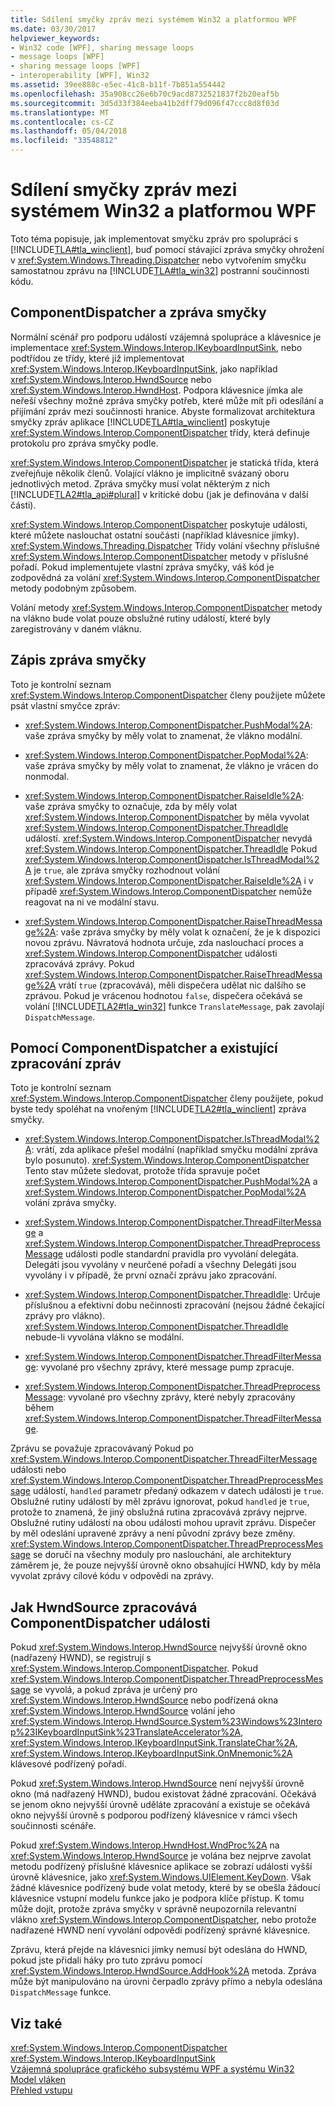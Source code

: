 ```yaml
---
title: Sdílení smyčky zpráv mezi systémem Win32 a platformou WPF
ms.date: 03/30/2017
helpviewer_keywords:
- Win32 code [WPF], sharing message loops
- message loops [WPF]
- sharing message loops [WPF]
- interoperability [WPF], Win32
ms.assetid: 39ee888c-e5ec-41c8-b11f-7b851a554442
ms.openlocfilehash: 35a908cc26e6b70c9acd8732521837f2b20eaf5b
ms.sourcegitcommit: 3d5d33f384eeba41b2dff79d096f47ccc8d8f03d
ms.translationtype: MT
ms.contentlocale: cs-CZ
ms.lasthandoff: 05/04/2018
ms.locfileid: "33548812"
---
```

# <a name="sharing-message-loops-between-win32-and-wpf"></a>Sdílení smyčky zpráv mezi systémem Win32 a platformou WPF
Toto téma popisuje, jak implementovat smyčku zpráv pro spolupráci s [!INCLUDE[TLA#tla_winclient](../../../../includes/tlasharptla-winclient-md.md)], buď pomocí stávající zpráva smyčky ohrožení v <xref:System.Windows.Threading.Dispatcher> nebo vytvořením smyčku samostatnou zprávu na [!INCLUDE[TLA#tla_win32](../../../../includes/tlasharptla-win32-md.md)] postranní součinnosti kódu.  
  
## <a name="componentdispatcher-and-the-message-loop"></a>ComponentDispatcher a zpráva smyčky  
 Normální scénář pro podporu událostí vzájemná spolupráce a klávesnice je implementace <xref:System.Windows.Interop.IKeyboardInputSink>, nebo podtřídou ze třídy, které již implementovat <xref:System.Windows.Interop.IKeyboardInputSink>, jako například <xref:System.Windows.Interop.HwndSource> nebo <xref:System.Windows.Interop.HwndHost>. Podpora klávesnice jímka ale neřeší všechny možné zpráva smyčky potřeb, které může mít při odesílání a přijímání zpráv mezi součinnosti hranice. Abyste formalizovat architektura smyčky zpráv aplikace [!INCLUDE[TLA#tla_winclient](../../../../includes/tlasharptla-winclient-md.md)] poskytuje <xref:System.Windows.Interop.ComponentDispatcher> třídy, která definuje protokolu pro zpráva smyčky podle.  
  
 <xref:System.Windows.Interop.ComponentDispatcher> je statická třída, která zveřejňuje několik členů. Volající vlákno je implicitně svázaný oboru jednotlivých metod. Zpráva smyčky musí volat některým z nich [!INCLUDE[TLA2#tla_api#plural](../../../../includes/tla2sharptla-apisharpplural-md.md)] v kritické dobu (jak je definována v další části).  
  
 <xref:System.Windows.Interop.ComponentDispatcher> poskytuje události, které můžete naslouchat ostatní součásti (například klávesnice jímky). <xref:System.Windows.Threading.Dispatcher> Třídy volání všechny příslušné <xref:System.Windows.Interop.ComponentDispatcher> metody v příslušné pořadí. Pokud implementujete vlastní zpráva smyčky, váš kód je zodpovědná za volání <xref:System.Windows.Interop.ComponentDispatcher> metody podobným způsobem.  
  
 Volání metody <xref:System.Windows.Interop.ComponentDispatcher> metody na vlákno bude volat pouze obslužné rutiny událostí, které byly zaregistrovány v daném vláknu.  
  
## <a name="writing-message-loops"></a>Zápis zpráva smyčky  
 Toto je kontrolní seznam <xref:System.Windows.Interop.ComponentDispatcher> členy použijete můžete psát vlastní smyčce zpráv:  
  
-   <xref:System.Windows.Interop.ComponentDispatcher.PushModal%2A>: vaše zpráva smyčky by měly volat to znamenat, že vlákno modální.  
  
-   <xref:System.Windows.Interop.ComponentDispatcher.PopModal%2A>: vaše zpráva smyčky by měly volat to znamenat, že vlákno je vrácen do nonmodal.  
  
-   <xref:System.Windows.Interop.ComponentDispatcher.RaiseIdle%2A>: vaše zpráva smyčky to označuje, zda by měly volat <xref:System.Windows.Interop.ComponentDispatcher> by měla vyvolat <xref:System.Windows.Interop.ComponentDispatcher.ThreadIdle> událostí. <xref:System.Windows.Interop.ComponentDispatcher> nevydá <xref:System.Windows.Interop.ComponentDispatcher.ThreadIdle> Pokud <xref:System.Windows.Interop.ComponentDispatcher.IsThreadModal%2A> je `true`, ale zpráva smyčky rozhodnout volání <xref:System.Windows.Interop.ComponentDispatcher.RaiseIdle%2A> i v případě <xref:System.Windows.Interop.ComponentDispatcher> nemůže reagovat na ni ve modální stavu.  
  
-   <xref:System.Windows.Interop.ComponentDispatcher.RaiseThreadMessage%2A>: vaše zpráva smyčky by měly volat k označení, že je k dispozici novou zprávu. Návratová hodnota určuje, zda naslouchací proces a <xref:System.Windows.Interop.ComponentDispatcher> události zpracovává zprávy. Pokud <xref:System.Windows.Interop.ComponentDispatcher.RaiseThreadMessage%2A> vrátí `true` (zpracovává), měli dispečera udělat nic dalšího se zprávou. Pokud je vrácenou hodnotou `false`, dispečera očekává se volání [!INCLUDE[TLA2#tla_win32](../../../../includes/tla2sharptla-win32-md.md)] funkce `TranslateMessage`, pak zavolají `DispatchMessage`.  
  
## <a name="using-componentdispatcher-and-existing-message-handling"></a>Pomocí ComponentDispatcher a existující zpracování zpráv  
 Toto je kontrolní seznam <xref:System.Windows.Interop.ComponentDispatcher> členy použijete, pokud byste tedy spoléhat na vnořeným [!INCLUDE[TLA2#tla_winclient](../../../../includes/tla2sharptla-winclient-md.md)] zpráva smyčky.  
  
-   <xref:System.Windows.Interop.ComponentDispatcher.IsThreadModal%2A>: vrátí, zda aplikace přešel modální (například smyčku modální zpráva bylo posunuto). <xref:System.Windows.Interop.ComponentDispatcher> Tento stav můžete sledovat, protože třída spravuje počet <xref:System.Windows.Interop.ComponentDispatcher.PushModal%2A> a <xref:System.Windows.Interop.ComponentDispatcher.PopModal%2A> volání zpráva smyčky.  
  
-   <xref:System.Windows.Interop.ComponentDispatcher.ThreadFilterMessage> a <xref:System.Windows.Interop.ComponentDispatcher.ThreadPreprocessMessage> události podle standardní pravidla pro vyvolání delegáta. Delegáti jsou vyvolány v neurčené pořadí a všechny Delegáti jsou vyvolány i v případě, že první označí zprávu jako zpracování.  
  
-   <xref:System.Windows.Interop.ComponentDispatcher.ThreadIdle>: Určuje příslušnou a efektivní dobu nečinnosti zpracování (nejsou žádné čekající zprávy pro vlákno). <xref:System.Windows.Interop.ComponentDispatcher.ThreadIdle> nebude-li vyvolána vlákno se modální.  
  
-   <xref:System.Windows.Interop.ComponentDispatcher.ThreadFilterMessage>: vyvolané pro všechny zprávy, které message pump zpracuje.  
  
-   <xref:System.Windows.Interop.ComponentDispatcher.ThreadPreprocessMessage>: vyvolané pro všechny zprávy, které nebyly zpracovány během <xref:System.Windows.Interop.ComponentDispatcher.ThreadFilterMessage>.  
  
 Zprávu se považuje zpracovávaný Pokud po <xref:System.Windows.Interop.ComponentDispatcher.ThreadFilterMessage> události nebo <xref:System.Windows.Interop.ComponentDispatcher.ThreadPreprocessMessage> událostí, `handled` parametr předaný odkazem v datech události je `true`. Obslužné rutiny událostí by měl zprávu ignorovat, pokud `handled` je `true`, protože to znamená, že jiný obslužná rutina zpracovává zprávy nejprve. Obslužné rutiny událostí na obou události mohou upravit zprávu. Dispečer by měl odeslání upravené zprávy a není původní zprávy beze změny. <xref:System.Windows.Interop.ComponentDispatcher.ThreadPreprocessMessage> se doručí na všechny moduly pro naslouchání, ale architektury záměrem je, že pouze nejvyšší úrovně okno obsahující HWND, kdy by měla vyvolat zprávy cílové kódu v odpovědi na zprávy.  
  
## <a name="how-hwndsource-treats-componentdispatcher-events"></a>Jak HwndSource zpracovává ComponentDispatcher události  
 Pokud <xref:System.Windows.Interop.HwndSource> nejvyšší úrovně okno (nadřazený HWND), se registrují s <xref:System.Windows.Interop.ComponentDispatcher>. Pokud <xref:System.Windows.Interop.ComponentDispatcher.ThreadPreprocessMessage> se vyvolá, a pokud zpráva je určený pro <xref:System.Windows.Interop.HwndSource> nebo podřízená okna <xref:System.Windows.Interop.HwndSource> volání jeho <xref:System.Windows.Interop.HwndSource.System%23Windows%23Interop%23IKeyboardInputSink%23TranslateAccelerator%2A>, <xref:System.Windows.Interop.IKeyboardInputSink.TranslateChar%2A>, <xref:System.Windows.Interop.IKeyboardInputSink.OnMnemonic%2A> klávesové podřízený pořadí.  
  
 Pokud <xref:System.Windows.Interop.HwndSource> není nejvyšší úrovně okno (má nadřazený HWND), budou existovat žádné zpracování. Očekává se jenom okno nejvyšší úrovně uděláte zpracování a existuje se očekává okno nejvyšší úrovně s podporou podřízený klávesnice v rámci všech součinnosti scénáře.  
  
 Pokud <xref:System.Windows.Interop.HwndHost.WndProc%2A> na <xref:System.Windows.Interop.HwndSource> je volána bez nejprve zavolat metodu podřízený příslušné klávesnice aplikace se zobrazí události vyšší úrovně klávesnice, jako <xref:System.Windows.UIElement.KeyDown>. Však žádné klávesnice podřízený bude volat metody, které by se obešla žádoucí klávesnice vstupní modelu funkce jako je podpora klíče přístup. K tomu může dojít, protože zpráva smyčky v správně neupozornila relevantní vlákno <xref:System.Windows.Interop.ComponentDispatcher>, nebo protože nadřazené HWND není vyvolání odpovědi podřízený správné klávesnice.  
  
 Zprávu, která přejde na klávesnici jímky nemusí být odeslána do HWND, pokud jste přidali háky pro tuto zprávu pomocí <xref:System.Windows.Interop.HwndSource.AddHook%2A> metoda. Zpráva může být manipulováno na úrovni čerpadlo zprávy přímo a nebyla odeslána `DispatchMessage` funkce.  
  
## <a name="see-also"></a>Viz také  
 <xref:System.Windows.Interop.ComponentDispatcher>  
 <xref:System.Windows.Interop.IKeyboardInputSink>  
 [Vzájemná spolupráce grafického subsystému WPF a systému Win32](../../../../docs/framework/wpf/advanced/wpf-and-win32-interoperation.md)  
 [Model vláken](../../../../docs/framework/wpf/advanced/threading-model.md)  
 [Přehled vstupu](../../../../docs/framework/wpf/advanced/input-overview.md)
